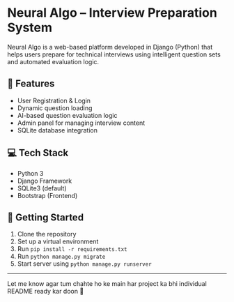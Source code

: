 # Neural Algo – Interview Preparation System

Neural Algo is a web-based platform developed in Django (Python) that helps users prepare for technical interviews using intelligent question sets and automated evaluation logic.

## 🔧 Features
- User Registration & Login
- Dynamic question loading
- AI-based question evaluation logic
- Admin panel for managing interview content
- SQLite database integration

## 💻 Tech Stack
- Python 3
- Django Framework
- SQLite3 (default)
- Bootstrap (Frontend)

## 🚀 Getting Started
1. Clone the repository
2. Set up a virtual environment
3. Run `pip install -r requirements.txt`
4. Run `python manage.py migrate`
5. Start server using `python manage.py runserver`

---

Let me know agar tum chahte ho ke main har project ka bhi individual README ready kar doon 💼
